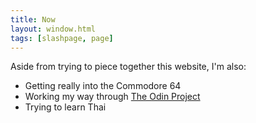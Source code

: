 ```yaml
---
title: Now
layout: window.html
tags: [slashpage, page]
---
```

Aside from trying to piece together this website, I'm also:

- Getting really into the Commodore 64
- Working my way through [The Odin Project](https://www.theodinproject.com/)
- Trying to learn Thai